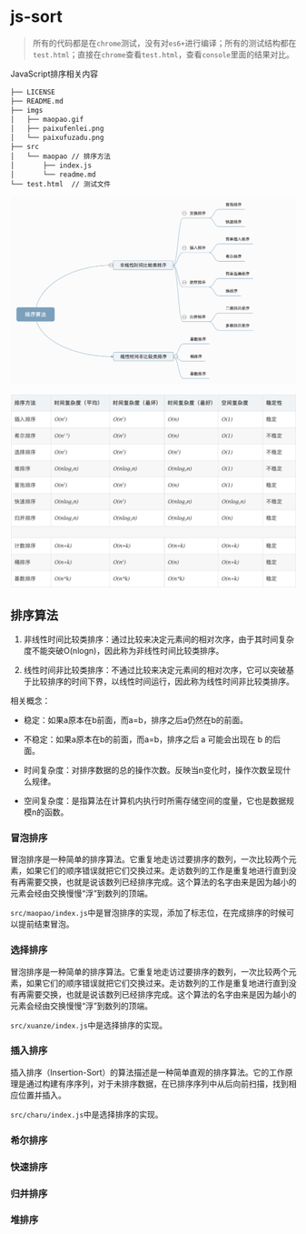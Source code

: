 # js-sort
>所有的代码都是在`chrome`测试，没有对`es6+`进行编译；所有的测试结构都在`test.html`；直接在`chrome`查看`test.html`，查看`console`里面的结果对比。

JavaScript排序相关内容
````
├── LICENSE
├── README.md
├── imgs
│   ├── maopao.gif
│   ├── paixufenlei.png
│   └── paixufuzadu.png
├── src
│   └── maopao // 排序方法
│       ├── index.js
│       └── readme.md
└── test.html  // 测试文件
````

![排序方法](./imgs/paixufenlei.png)

![排序算法复杂度](./imgs/paixufuzadu.png)

## 排序算法
1. 非线性时间比较类排序：通过比较来决定元素间的相对次序，由于其时间复杂度不能突破O(nlogn)，因此称为非线性时间比较类排序。

2. 线性时间非比较类排序：不通过比较来决定元素间的相对次序，它可以突破基于比较排序的时间下界，以线性时间运行，因此称为线性时间非比较类排序。 


相关概念：
* 稳定：如果a原本在b前面，而a=b，排序之后a仍然在b的前面。

* 不稳定：如果a原本在b的前面，而a=b，排序之后 a 可能会出现在 b 的后面。

* 时间复杂度：对排序数据的总的操作次数。反映当n变化时，操作次数呈现什么规律。

* 空间复杂度：是指算法在计算机内执行时所需存储空间的度量，它也是数据规模n的函数。 
### 冒泡排序
冒泡排序是一种简单的排序算法。它重复地走访过要排序的数列，一次比较两个元素，如果它们的顺序错误就把它们交换过来。走访数列的工作是重复地进行直到没有再需要交换，也就是说该数列已经排序完成。这个算法的名字由来是因为越小的元素会经由交换慢慢“浮”到数列的顶端。 

`src/maopao/index.js`中是冒泡排序的实现，添加了标志位，在完成排序的时候可以提前结束冒泡。

### 选择排序
冒泡排序是一种简单的排序算法。它重复地走访过要排序的数列，一次比较两个元素，如果它们的顺序错误就把它们交换过来。走访数列的工作是重复地进行直到没有再需要交换，也就是说该数列已经排序完成。这个算法的名字由来是因为越小的元素会经由交换慢慢“浮”到数列的顶端。

`src/xuanze/index.js`中是选择排序的实现。
### 插入排序
插入排序（Insertion-Sort）的算法描述是一种简单直观的排序算法。它的工作原理是通过构建有序序列，对于未排序数据，在已排序序列中从后向前扫描，找到相应位置并插入。

`src/charu/index.js`中是选择排序的实现。
### 希尔排序

### 快速排序

### 归并排序

### 堆排序
